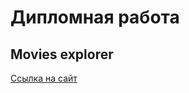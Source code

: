 # Дипломная работа

## Movies explorer

[Ссылка на сайт](https://moskvitins.movies.nomoredomains.icu/)
